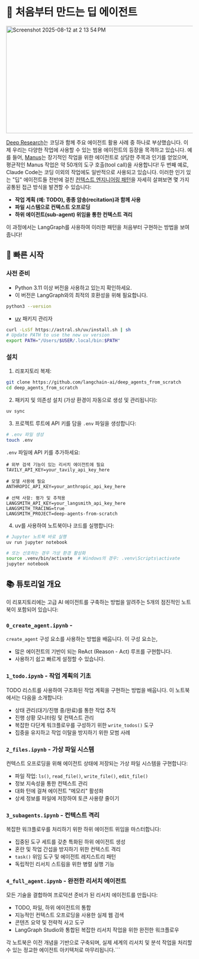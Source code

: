 # 🧱 처음부터 만드는 딥 에이전트

<img width="720" height="289" alt="Screenshot 2025-08-12 at 2 13 54 PM" src="https://github.com/user-attachments/assets/90e5a7a3-7e88-4cbe-98f6-5b2581c94036" />

[Deep Research](https://academy.langchain.com/courses/deep-research-with-langgraph)는 코딩과 함께 주요 에이전트 활용 사례 중 하나로 부상했습니다. 이제 우리는 다양한 작업에 사용할 수 있는 범용 에이전트의 등장을 목격하고 있습니다. 예를 들어, [Manus](https://manus.im/blog/Context-Engineering-for-AI-Agents-Lessons-from-Building-Manus)는 장기적인 작업을 위한 에이전트로 상당한 주목과 인기를 얻었으며, 평균적인 Manus 작업은 약 50개의 도구 호출(tool call)을 사용합니다! 두 번째 예로, Claude Code는 코딩 이외의 작업에도 일반적으로 사용되고 있습니다. 이러한 인기 있는 "딥" 에이전트들 전반에 걸친 [컨텍스트 엔지니어링 패턴](https://docs.google.com/presentation/d/16aaXLu40GugY-kOpqDU4e-S0hD1FmHcNyF0rRRnb1OU/edit?slide=id.p#slide=id.p)을 자세히 살펴보면 몇 가지 공통된 접근 방식을 발견할 수 있습니다:

* **작업 계획 (예: TODO), 종종 암송(recitation)과 함께 사용**
* **파일 시스템으로 컨텍스트 오프로딩**
* **하위 에이전트(sub-agent) 위임을 통한 컨텍스트 격리**

이 과정에서는 LangGraph를 사용하여 이러한 패턴을 처음부터 구현하는 방법을 보여줍니다!

## 🚀 빠른 시작

### 사전 준비

- Python 3.11 이상 버전을 사용하고 있는지 확인하세요.
- 이 버전은 LangGraph와의 최적의 호환성을 위해 필요합니다.
```bash
python3 --version
````

  - [uv](https://docs.astral.sh/uv/) 패키지 관리자

<!-- end list -->

```bash
curl -LsSf https://astral.sh/uv/install.sh | sh
# Update PATH to use the new uv version
export PATH="/Users/$USER/.local/bin:$PATH"
```

### 설치

1.  리포지토리 복제:

<!-- end list -->

```bash
git clone https://github.com/langchain-ai/deep_agents_from_scratch
cd deep_agents_from_scratch
```

2.  패키지 및 의존성 설치 (가상 환경이 자동으로 생성 및 관리됩니다):

<!-- end list -->

```bash
uv sync
```

3.  프로젝트 루트에 API 키를 담을 `.env` 파일을 생성합니다:

<!-- end list -->

```bash
# .env 파일 생성
touch .env
```

`.env` 파일에 API 키를 추가하세요:

```env
# 외부 검색 기능이 있는 리서치 에이전트에 필요
TAVILY_API_KEY=your_tavily_api_key_here

# 모델 사용에 필요
ANTHROPIC_API_KEY=your_anthropic_api_key_here

# 선택 사항: 평가 및 추적용
LANGSMITH_API_KEY=your_langsmith_api_key_here
LANGSMITH_TRACING=true
LANGSMITH_PROJECT=deep-agents-from-scratch
```

4.  uv를 사용하여 노트북이나 코드를 실행합니다:

<!-- end list -->

```bash
# Jupyter 노트북 바로 실행
uv run jupyter notebook

# 또는 선호하는 경우 가상 환경 활성화
source .venv/bin/activate  # Windows의 경우: .venv\Scripts\activate
jupyter notebook
```

## 📚 튜토리얼 개요

이 리포지토리에는 고급 AI 에이전트를 구축하는 방법을 알려주는 5개의 점진적인 노트북이 포함되어 있습니다:

### `0_create_agent.ipynb` -

`create_agent` 구성 요소를 사용하는 방법을 배웁니다. 이 구성 요소는,

  - 많은 에이전트의 기반이 되는 ReAct (Reason - Act) 루프를 구현합니다.
  - 사용하기 쉽고 빠르게 설정할 수 있습니다.

### `1_todo.ipynb` - 작업 계획의 기초

TODO 리스트를 사용하여 구조화된 작업 계획을 구현하는 방법을 배웁니다. 이 노트북에서는 다음을 소개합니다:

  - 상태 관리(대기/진행 중/완료)를 통한 작업 추적
  - 진행 상황 모니터링 및 컨텍스트 관리
  - 복잡한 다단계 워크플로우를 구성하기 위한 `write_todos()` 도구
  - 집중을 유지하고 작업 이탈을 방지하기 위한 모범 사례

### `2_files.ipynb` - 가상 파일 시스템

컨텍스트 오프로딩을 위해 에이전트 상태에 저장되는 가상 파일 시스템을 구현합니다:

  - 파일 작업: `ls()`, `read_file()`, `write_file()`, `edit_file()`
  - 정보 지속성을 통한 컨텍스트 관리
  - 대화 턴에 걸쳐 에이전트 "메모리" 활성화
  - 상세 정보를 파일에 저장하여 토큰 사용량 줄이기

### `3_subagents.ipynb` - 컨텍스트 격리

복잡한 워크플로우를 처리하기 위한 하위 에이전트 위임을 마스터합니다:

  - 집중된 도구 세트를 갖춘 특화된 하위 에이전트 생성
  - 혼란 및 작업 간섭을 방지하기 위한 컨텍스트 격리
  - `task()` 위임 도구 및 에이전트 레지스트리 패턴
  - 독립적인 리서치 스트림을 위한 병렬 실행 기능

### `4_full_agent.ipynb` - 완전한 리서치 에이전트

모든 기술을 결합하여 프로덕션 준비가 된 리서치 에이전트를 만듭니다:

  - TODO, 파일, 하위 에이전트의 통합
  - 지능적인 컨텍스트 오프로딩을 사용한 실제 웹 검색
  - 콘텐츠 요약 및 전략적 사고 도구
  - LangGraph Studio와 통합된 복잡한 리서치 작업을 위한 완전한 워크플로우

각 노트북은 이전 개념을 기반으로 구축되며, 실제 세계의 리서치 및 분석 작업을 처리할 수 있는 정교한 에이전트 아키텍처로 마무리됩니다.\`\`\`
